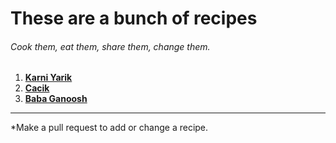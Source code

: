 # These are a bunch of recipes

###### Cook them, eat them, share them, change them.

1. [__Karni Yarik__](src/karni_yarik.md)
1. [__Cacik__](src/cacik.md)
1. [__Baba Ganoosh__](src/baba_ganoosh.md)



---

*Make a pull request to add or change a recipe.
